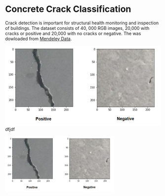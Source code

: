# Concrete Crack Classification

[image1]: ./images/concrete.jpg "concrete"


Crack detection is important for structural health monitoring and inspection of buildings. The dataset consists of 40, 000  RGB images, 20,000 with cracks or positive and 20,000 with no cracks or negative. The was dowloaded from [Mendeley Data](https://data.mendeley.com/datasets/5y9wdsg2zt/1).

![concrete][image1]
dfjdf

<img src="./images/concrete.jpg" width=70% height=70% align="center"  > 
